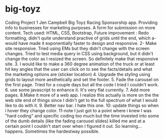 # big-toyz
Coding Project 1
Jen Campbell
Big Toyz Racing Sponsorship app. Providing info to businesses for marketing purposes. A form for submission on more content. 
Tech used: HTML, CSS, Bootstrap,
Future improvement : Redo formatting, didn't quite understand practive of grids until the end, which a-would have made it exponentially faster to design and responsive. 2- Make site responsive. Tried using EMs but they didn't change with the screen changes. Tried to test media query in CSS using background, but it didn't change the color as I resized the screen. So definitely make that responsive site. 3. I would like to make a 360 degree animation of the truck or at least hit key angles that the user can click on to see the facts/details and what the marketing options are (sticker location) 4. Upgrade the styling using grids to layout more aesthetically and set the footer. 5. Fade the carousel on the first page. Tried for a couple days but all the code I tried I couldn't work. 6. use some javascript to enhance it. It's very flat currently. 7. Add more pages. 8.Make it more of a web app. I realize this actually is more on the the web site end of things since I didn't get to the full spectrum of what I would like to do with it. 9. Better nav bar. I hate this one. 10: update things so when i hover they change color. 11-note I just got to a point where i knew I was "hard coding" and specific coding too much but the time invested into some of the dumb details (like the fading carousel slides) killed me and at a certain point I couldn't start over when I figured it out. So learning... happens. Sometimes the hardestway possible. 
